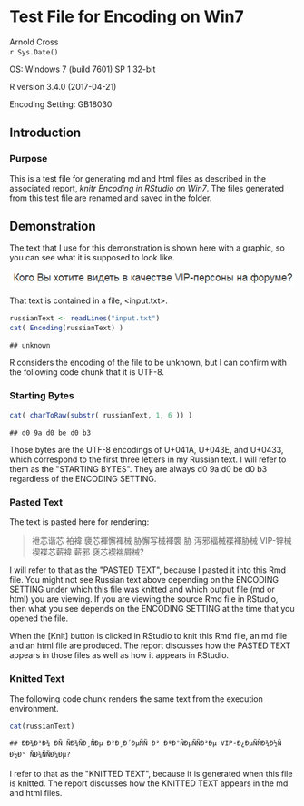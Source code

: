 # Test File for Encoding on Win7
Arnold Cross  
`r Sys.Date()`  



OS: Windows 7 (build 7601) SP 1  32-bit

R version 3.4.0 (2017-04-21)

Encoding Setting:  GB18030

## Introduction

### Purpose

This is a test file for generating md and html files as described in the associated report, _knitr Encoding in RStudio on Win7_.  The files generated from this test file are renamed and saved in the <Samples> folder.

## Demonstration

The text that I use for this demonstration is shown here with a graphic, so you can see what it is supposed to look like.

![](img/RusText.png)

That text is contained in a file, <input.txt>.


```r
russianText <- readLines("input.txt")
cat( Encoding(russianText) )
```

```
## unknown
```

R considers the encoding of the file to be unknown, but I can confirm with the following code chunk that it is UTF-8.

### Starting Bytes


```r
cat( charToRaw(substr( russianText, 1, 6 )) )
```

```
## d0 9a d0 be d0 b3
```

Those bytes are the UTF-8 encodings of U+041A, U+043E, and U+0433, which correspond to the first three letters in my Russian text.  I will refer to them as the "STARTING BYTES".  They are always d0 9a d0 be d0 b3 regardless of the ENCODING SETTING.

### Pasted Text

The text is pasted here for rendering:

> 袣芯谐芯 袙褘 褏芯褌懈褌械 胁懈写械褌褜 胁 泻邪褔械褋褌胁械 VIP-锌械褉褋芯薪褘 薪邪 褎芯褉褍屑械?

I will refer to that as the "PASTED TEXT", because I pasted it into this Rmd file.  You might not see Russian text above depending on the ENCODING SETTING under which this file was knitted and which output file (md or html) you are viewing.  If you are viewing the source Rmd file in RStudio, then what you see depends on the ENCODING SETTING at the time that you opened the file.

When the [Knit] button is clicked in RStudio to knit this Rmd file, an md file and an html file are produced.  The report discusses how the PASTED TEXT appears in those files as well as how it appears in RStudio.

### Knitted Text

The following code chunk renders the same text from the execution environment.


```r
cat(russianText)
```

```
## ÐÐ¾Ð³Ð¾ ÐÑ ÑÐ¾ÑÐ¸ÑÐµ Ð²Ð¸Ð´ÐµÑÑ Ð² ÐºÐ°ÑÐµÑÑÐ²Ðµ VIP-Ð¿ÐµÑÑÐ¾Ð½Ñ Ð½Ð° ÑÐ¾ÑÑÐ¼Ðµ?
```

I refer to that as the "KNITTED TEXT", because it is generated when this file is knitted.  The report discusses how the KNITTED TEXT appears in the md and html files.
